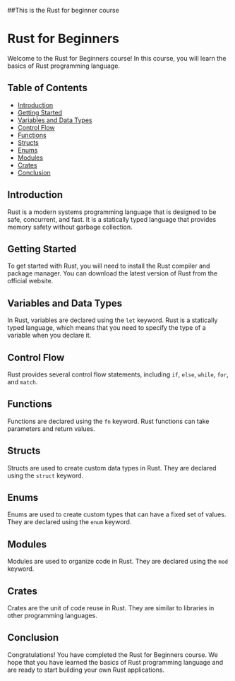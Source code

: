 ##This is the Rust for beginner course

# Rust for Beginners

Welcome to the Rust for Beginners course! In this course, you will learn the basics of Rust programming language.

## Table of Contents

- [Introduction](#introduction)
- [Getting Started](#getting-started)
- [Variables and Data Types](#variables-and-data-types)
- [Control Flow](#control-flow)
- [Functions](#functions)
- [Structs](#structs)
- [Enums](#enums)
- [Modules](#modules)
- [Crates](#crates)
- [Conclusion](#conclusion)

## Introduction

Rust is a modern systems programming language that is designed to be safe, concurrent, and fast. It is a statically typed language that provides memory safety without garbage collection.

## Getting Started

To get started with Rust, you will need to install the Rust compiler and package manager. You can download the latest version of Rust from the official website.

## Variables and Data Types

In Rust, variables are declared using the `let` keyword. Rust is a statically typed language, which means that you need to specify the type of a variable when you declare it.

## Control Flow

Rust provides several control flow statements, including `if`, `else`, `while`, `for`, and `match`.

## Functions

Functions are declared using the `fn` keyword. Rust functions can take parameters and return values.

## Structs

Structs are used to create custom data types in Rust. They are declared using the `struct` keyword.

## Enums

Enums are used to create custom types that can have a fixed set of values. They are declared using the `enum` keyword.

## Modules

Modules are used to organize code in Rust. They are declared using the `mod` keyword.

## Crates

Crates are the unit of code reuse in Rust. They are similar to libraries in other programming languages.

## Conclusion

Congratulations! You have completed the Rust for Beginners course. We hope that you have learned the basics of Rust programming language and are ready to start building your own Rust applications.
